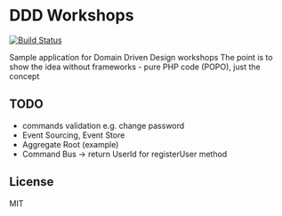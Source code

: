 # DDD Workshops

[![Build Status](https://travis-ci.org/tswiackiewicz/ddd-workshops.png?branch=master)](https://travis-ci.org/tswiackiewicz/ddd-workshops)

Sample application for Domain Driven Design workshops
The point is to show the idea without frameworks - pure PHP code (POPO), just the concept 


## TODO

* commands validation e.g. change password
* Event Sourcing, Event Store
* Aggregate Root (example)
* Command Bus -> return UserId for registerUser method

## License

MIT


